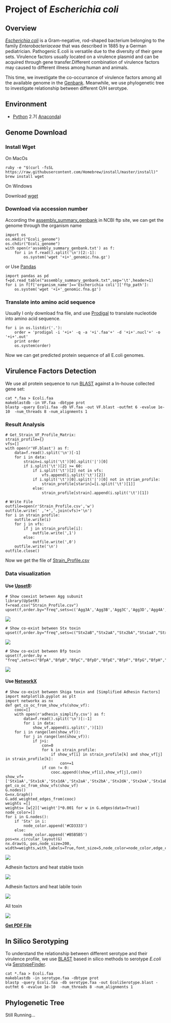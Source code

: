 # Project of *Escherichia coli*

## Overview
[*Escherichia coli*](https://en.wikipedia.org/wiki/Escherichia_coli) is a Gram-negative, rod-shaped bacterium belonging to the family *Enterobacteriaceae* that was described in 1885 by a German pediatrician. Pathogenic E.coli is versatile due to the diversity of their gene sets. Virulence factors usually located on a virulence plasmid and can be acquired through gene transfer.Different combination of virulence factors may caused to different illness among human and animals. 

This time, we investigate the co-occurrance of virulence factors among all the available genome 
in the [Genbank](https://www.ncbi.nlm.nih.gov/genbank/). Meanwhile, we use phylogenetic tree to investigate relationship between different O/H serotype.

## Environment 
* [Python](https://www.python.org/download/releases/2.7/) 2.7( [Anaconda](https://www.anaconda.com/))


## Genome Download

### Install Wget 
On MacOs

    ruby -e "$(curl -fsSL https://raw.githubusercontent.com/Homebrew/install/master/install)"
    brew install wget

On Windows

Download [wget](http://gnuwin32.sourceforge.net/packages/wget.htm)

### Download via accession number
According the [assembly_summary_genbank](ftp://ftp.ncbi.nlm.nih.gov/genomes/ASSEMBLY_REPORTS/assembly_summary_genbank.txt) in NCBI ftp site, we can get the genome through the organism name

    import os
    os.mkdir("Ecoli_genome")
    os.chdir("Ecoli_genome")
    with open(r'assembly_summary_genbank.txt') as f:
        for i in f.read().split('\n')[2:-1]:
            os.system('wget '+i+'_genomic.fna.gz')

or Use [Pandas](https://pandas.pydata.org/)
    
    import pandas as pd
    f=pd.read_table("assembly_summary_genbank.txt",sep='\t',header=1)
    for i in f[f['organism_name']=='Escherichia coli']['ftp_path']:
        os.system('wget '+i+'_genomic.fna.gz')

### Translate into amino acid sequence
Usually I only download fna file, and use [Prodigal](https://github.com/hyattpd/Prodigal) to translate nucleotide into amino acid sequence.

    for i in os.listdir('.'):
        order = 'prodigal -i '+i+' -q -a '+i'.faa'+' -d '+i+'.nucl'+' -o '+i+'.out'
        print order 
        os.system(order) 

Now we can get predicted protein sequence of all E.coli genomes. 


## Virulence Factors Detection
We use all protein sequence to run [BLAST](https://blast.ncbi.nlm.nih.gov/Blast.cgi) against a In-house collected gene set:

    cat *.faa > Ecoli.faa
    makeblastdb -in VF.faa -dbtype prot
    blastp -query Ecoli.faa -db VF.faa -out VF.blast -outfmt 6 -evalue 1e-10  -num_threads 8 -num_alignments 1

### Result Analysis

    # Get_Strain_VF_Profile_Matrix:
    strain_profile={}
    vfs=[]
    with open(r'VF.blast') as f:
        data=f.read().split('\n')[-1]
        for i in data:
            strain=i.split('\t')[0].split('|')[0]
            if i.split('\t')[2] >= 60:
                if i.split('\t')[2] not in vfs:
                    vfs.append(i.split('\t')[2])
                if i.split('\t')[0].split('|')[0] not in strian_profile:
                    strain_profile[starin]=[i.split('\t')[1]]
                else:
                    strain_profile[strain].append(i.split('\t')[1])

    # Write File
    outfile=open(r'Strain_Profile.csv','w')
    outfile.write(' ,'+','.join(vfs)+'\n')
    for i in strain_profile:
        outfile.write(i)
        for j in vfs:
            if j in strain_profile[i]:
                outfile.write(',1')
            else:
                outfile.write(',0')
        outfile.write('\n')
    outfile.close()

Now we get the file of [Strain_Profile.csv](https://github.com/hzafeng/huifeng/tree/master/source/file)

### Data visualization

#### Use [UpsetR](https://cran.r-project.org/web/packages/UpSetR/README.html):

    # Show coexist between Agg subunit
    library(UpSetR)
    f=read.csv("Strain_Profile.csv")
    upset(f,order.by="freq",sets=c('Agg3A','Agg3B','Agg3C','Agg3D','Agg4A','Agg4B','Agg4C','Agg4D','Agg5A','AggA','AggB','AggC','AggD'))

![](images/agg_upsetR.png)

    # Show co-exist between Stx toxin
    upset(f,order.by="freq",sets=c("Stx2aB","Stx2aA","Stx2bA","Stx1aA","Stx1aB","Stx2dB","Stx2bB","Stx1cA","Stx1cB","Stx2dA","Stx1dB","Stx2fA","Stx2fB","Stx1dA"))

![](images/stx_upsetR.png)


    # Show co-exist between Bfp toxin
    upset(f,order.by = "freq",sets=c("BfpA","BfpB","BfpC","BfpD","BfpE","BfpF","BfpG","BfpH","BfpI","BfpJ","BfpK","BfpL","BfpP","BfpU"))

![](images/bfp_upsetR.png)

#### Use [NetworkX](https://networkx.github.io/documentation/latest/index.html)

    # Show co-exist between Shiga toxin and [Simplified Adhesin Factors]
    import matplotlib.pyplot as plt
    import networkx as nx
    def get_co_oc_from_show_vfs(show_vf):
        cooc=[]
        with open(r'adhesin_simplify.csv') as f:
            data=f.read().split('\n')[:-1]
            for i in data:
                show_vf.append(i.split(',')[1])
        for i in range(len(show_vf)):
            for j in range(len(show_vf)):
                if j>i:
                    con=0
                    for k in strain_profile:
                        if show_vf[i] in strain_profile[k] and show_vf[j] in strain_profile[k]:
                            con+=1
                    if con != 0:
                        cooc.append((show_vf[i],show_vf[j],con))
    show_vf=['Stx1aA','Stx1cA','Stx1dA','Stx2aA','Stx2bA','Stx2dA','Stx2eA','Stx1aB','Stx1cB','Stx1dB','Stx2aB','Stx2bB','Stx2dB','Stx2eB']
    get_co_oc_from_show_vfs(show_vf)
    G.nodes()
    G=nx.Graph()
    G.add_weighted_edges_from(cooc)
    weights =[]
    weights= [w[2]['weight']*0.001 for w in G.edges(data=True)]
    node_color=[]
    for i in G.nodes():
        if 'Stx' in i:
            node_color.append('#CD3333')
        else:
            node_color.append('#B5B5B5')
    pos=nx.circular_layout(G)
    nx.draw(G, pos,node_size=200, width=weights,with_labels=True,font_size=5,node_color=node_color,edge_color=color,alpha=0.8)

![](images/Stx_ad_circular.png)

Adhesin factors and heat stable toxin

![](images/St_ad_circular.png)

Adhesin factors and heat labile toxin

![](images/Elt_ad_circular.png)

All toxin

![](images/toxin_circular.png)

**[Get PDF File](https://github.com/hzafeng/huifeng/tree/master/source/images/PDF)**

## In Silico Serotyping
To understand the relationship between different serotype and their virulence profile, we use [BLAST](https://blast.ncbi.nlm.nih.gov/Blast.cgi) based in silico methods to serotype *E.coli* via [SerotypeFinder](https://cge.cbs.dtu.dk/services/SerotypeFinder/).

    cat *.faa > Ecoli.faa
    makeblastdb -in serotype.faa -dbtype prot
    blastp -query Ecoli.faa -db serotype.faa -out EcoliSerotype.blast -outfmt 6 -evalue 1e-10  -num_threads 8 -num_alignments 1

## Phylogenetic Tree

Still Running...
